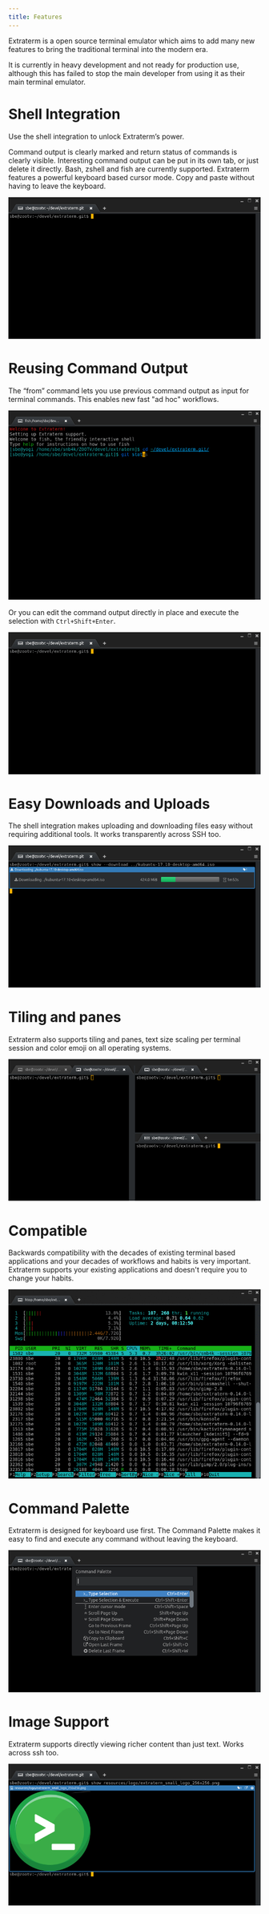 ```yaml
---
title: Features
---
```

Extraterm is a open source terminal emulator which aims to add many new features to bring the traditional terminal into the modern era.

It is currently in heavy development and not ready for production use, although this has failed to stop the main developer from using it as their main terminal emulator.

# Shell Integration

Use the shell integration to unlock Extraterm’s power. 

Command output is clearly marked and return status of commands is clearly visible. Interesting command output can be put in its own tab, or just delete it directly. Bash, zshell and fish are currently supported. Extraterm features a powerful keyboard based cursor mode. Copy and paste without having to leave the keyboard.

![Extraterm keyboard cursor and selection](selection_mode2.gif)

# Reusing Command Output

The “from” command lets you use previous command output as input for terminal commands. This enables new fast "ad hoc" workflows.

![From command](from_command.gif)

Or you can edit the command output directly in place and execute the selection with `Ctrl+Shift+Enter`.

![Directly edit and execute command output](edit_direct.gif)


# Easy Downloads and Uploads

The shell integration makes uploading and downloading files easy without requiring additional tools. It works transparently across SSH too.

![Download](download.png)


# Tiling and panes

Extraterm also supports tiling and panes, text size scaling per terminal session and color emoji on all operating systems.

![Tiling and panes](splits_and_panes.png)

# Compatible

Backwards compatibility with the decades of existing terminal based applications and your decades of workflows and habits is very important. Extraterm supports your existing applications and doesn't require you to change your habits.

![Extraterm in action](action2.gif)

# Command Palette

Extraterm is designed for keyboard use first. The Command Palette makes it easy to find and execute any command without leaving the keyboard.

![Command palette](command_palette.png)

# Image Support

Extraterm supports directly viewing richer content than just text. Works across ssh too.

![Show image](show_image.png)


